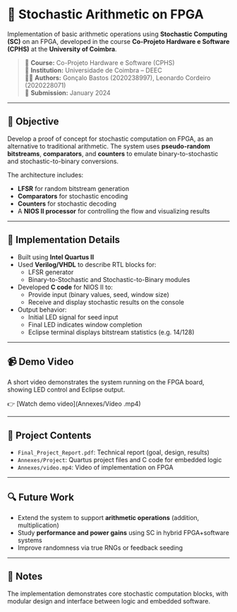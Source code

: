 # 🎲 Stochastic Arithmetic on FPGA

Implementation of basic arithmetic operations using **Stochastic Computing (SC)** on an FPGA, developed in the course **Co-Projeto Hardware e Software (CPHS)** at the **University of Coimbra**.

> 🧠 **Course:** Co-Projeto Hardware e Software (CPHS)  
> 🏫 **Institution:** Universidade de Coimbra – DEEC  
> 👨‍🎓 **Authors:** Gonçalo Bastos (2020238997), Leonardo Cordeiro (2020228071)  
> 📅 **Submission:** January 2024

---

## 🎯 Objective

Develop a proof of concept for stochastic computation on FPGA, as an alternative to traditional arithmetic. The system uses **pseudo-random bitstreams**, **comparators**, and **counters** to emulate binary-to-stochastic and stochastic-to-binary conversions.

The architecture includes:
- **LFSR** for random bitstream generation
- **Comparators** for stochastic encoding
- **Counters** for stochastic decoding
- A **NIOS II processor** for controlling the flow and visualizing results

---

## 🧪 Implementation Details

- Built using **Intel Quartus II**
- Used **Verilog/VHDL** to describe RTL blocks for:
  - LFSR generator
  - Binary-to-Stochastic and Stochastic-to-Binary modules
- Developed **C code** for NIOS II to:
  - Provide input (binary values, seed, window size)
  - Receive and display stochastic results on the console
- Output behavior:
  - Initial LED signal for seed input
  - Final LED indicates window completion
  - Eclipse terminal displays bitstream statistics (e.g. 14/128)

---

## 📹 Demo Video

A short video demonstrates the system running on the FPGA board, showing LED control and Eclipse output.

👉 [Watch demo video](Annexes/Vídeo .mp4)

---

## 📂 Project Contents

- `Final_Project_Report.pdf`: Technical report (goal, design, results)
- `Annexes/Project`: Quartus project files and C code for embedded logic
- `Annexes/video.mp4`: Video of implementation on FPGA

---

## 🔍 Future Work

- Extend the system to support **arithmetic operations** (addition, multiplication)
- Study **performance and power gains** using SC in hybrid FPGA+software systems
- Improve randomness via true RNGs or feedback seeding

---

## 📝 Notes

The implementation demonstrates core stochastic computation blocks, with modular design and interface between logic and embedded software.

